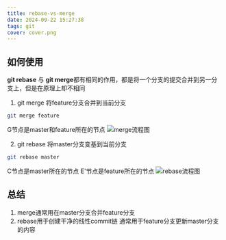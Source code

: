 ```yaml
---
title: rebase-vs-merge
date: 2024-09-22 15:27:38
tags: git
cover: cover.png
---
```


## 如何使用
**git rebase** 与 **git merge**都有相同的作用，都是将一个分支的提交合并到另一分支上，但是在原理上却不相同

1. git merge
将feature分支合并到当前分支
```bash
git merge feature
```
G节点是master和feature所在的节点
![merge流程图](merge.png)

2. git rebase
将master分支变基到当前分支
```bash
git rebase master
```
C节点是master所在的节点
E'节点是feature所在的节点
![rebase流程图](rebase.png)

## 总结
1. merge通常用在master分支合并feature分支
2. rebase用于创建干净的线性commit链 通常用于feature分支更新master分支的内容